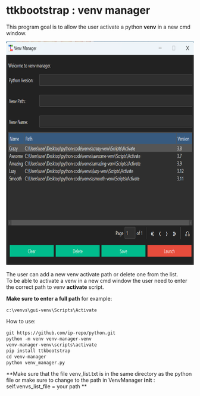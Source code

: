 #  ttkbootstrap : venv manager
This program goal is to allow the user activate a python **venv** in a new cmd window.

<img src="venv-manager.png" width="800" height="600"></img>

The user can add a new venv activate path or delete one from the list.<br>
To be able to activate a venv in a new cmd window the user need to enter the correct path to venv **activate** script. 

**Make sure to enter a full path** for example:

```console
c:\venvs\gui-venv\Scripts\Activate
```

How to use:
```console
git https://github.com/ip-repo/python.git
python -m venv venv-manager-venv
venv-manager-venv\scripts\activate
pip install ttkbootstrap
cd venv-manager
python venv_manager.py
```
**Make sure that the file venv_list.txt is in the same directory as the python file or make sure to change to the path in VenvManager __init__ : self.venvs_list_file = your path **
